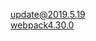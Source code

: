 update@2019.5.19  
[webpack4.30.0](https://github.com/cttin/webpack-demo/tree/master/webpack-4-quickstart)
